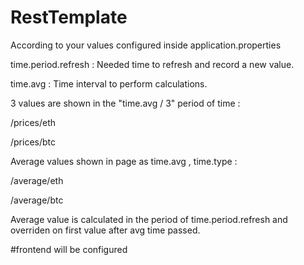 # RestTemplate

According to your values configured inside application.properties

time.period.refresh : Needed time to refresh and record a new value. 

time.avg : Time interval to perform calculations.

3 values are shown in the "time.avg / 3" period of time :

/prices/eth

/prices/btc

Average values shown in page as time.avg , time.type : 

/average/eth

/average/btc

Average value is calculated in the period of time.period.refresh
and overriden on first value after avg time passed.

#frontend will be configured
